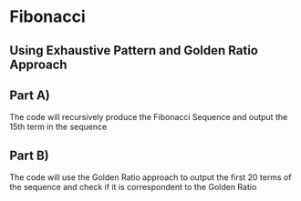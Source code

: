 # Fibonacci
## Using Exhaustive Pattern and Golden Ratio Approach

## Part A)
The code will recursively produce the Fibonacci Sequence and output the 15th term in the sequence

## Part B)
The code will use the Golden Ratio approach to output the first 20 terms of the sequence and check if it is correspondent to the Golden Ratio